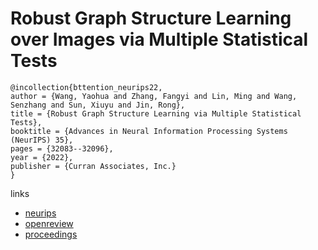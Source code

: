# Robust Graph Structure Learning over Images via Multiple Statistical Tests

```
@incollection{bttention_neurips22,
author = {Wang, Yaohua and Zhang, Fangyi and Lin, Ming and Wang, Senzhang and Sun, Xiuyu and Jin, Rong},
title = {Robust Graph Structure Learning via Multiple Statistical Tests},
booktitle = {Advances in Neural Information Processing Systems (NeurIPS) 35},
pages = {32083--32096},
year = {2022},
publisher = {Curran Associates, Inc.}
}
```

links
- [neurips](https://nips.cc/Conferences/2022/Schedule?showEvent=54278)
- [openreview](https://openreview.net/forum?id=VVCI8-PYYv)
- [proceedings](https://papers.nips.cc//paper_files/paper/2022/hash/cf7700139af1fa346d2f57f1f5c26c18-Abstract-Conference.html)
